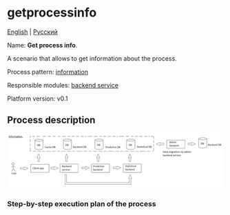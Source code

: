 # getprocessinfo

[English](getprocessinfo.md) | [Русский](getprocessinfo.ru.md)

Name: **Get process info**.

A scenario that allows to get information about the process.

Process pattern: [information](../../processpatterns/information.md)

Responsible modules: [backend service](../../backend/systembackend.md)

Platform version: v0.1

## Process description

![information_overall](../../img/processpatterns/information_overall.png)

### Step-by-step execution plan of the process
